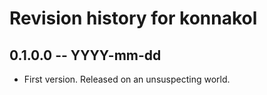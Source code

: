 # Revision history for konnakol

## 0.1.0.0 -- YYYY-mm-dd

* First version. Released on an unsuspecting world.
